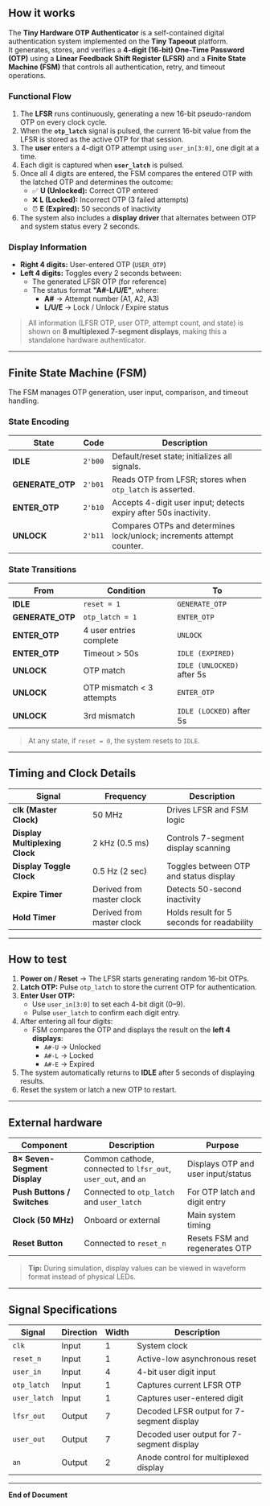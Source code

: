 <!---
This file describes the Tiny Hardware OTP Authenticator project.
Please ensure all details are accurate before committing.
-->

## How it works

The **Tiny Hardware OTP Authenticator** is a self-contained digital authentication system implemented on the **Tiny Tapeout** platform.  
It generates, stores, and verifies a **4-digit (16-bit) One-Time Password (OTP)** using a **Linear Feedback Shift Register (LFSR)** and a **Finite State Machine (FSM)** that controls all authentication, retry, and timeout operations.

### Functional Flow

1. The **LFSR** runs continuously, generating a new 16-bit pseudo-random OTP on every clock cycle.
2. When the **`otp_latch`** signal is pulsed, the current 16-bit value from the LFSR is stored as the active OTP for that session.
3. The **user** enters a 4-digit OTP attempt using `user_in[3:0]`, one digit at a time.
4. Each digit is captured when **`user_latch`** is pulsed.
5. Once all 4 digits are entered, the FSM compares the entered OTP with the latched OTP and determines the outcome:
   - ✅ **U (Unlocked):** Correct OTP entered  
   - ❌ **L (Locked):** Incorrect OTP (3 failed attempts)  
   - ⏰ **E (Expired):** 50 seconds of inactivity
6. The system also includes a **display driver** that alternates between OTP and system status every 2 seconds.

### Display Information
- **Right 4 digits:** User-entered OTP (`USER_OTP`)
- **Left 4 digits:** Toggles every 2 seconds between:
  - The generated LFSR OTP (for reference)
  - The status format **"A#-L/U/E"**, where:
    - **A#** → Attempt number (A1, A2, A3)  
    - **L/U/E** → Lock / Unlock / Expire status

> All information (LFSR OTP, user OTP, attempt count, and state) is shown on **8 multiplexed 7-segment displays**, making this a standalone hardware authenticator.

---

## Finite State Machine (FSM)

The FSM manages OTP generation, user input, comparison, and timeout handling.

### State Encoding

| State | Code | Description |
|--------|------|-------------|
| **IDLE** | `2'b00` | Default/reset state; initializes all signals. |
| **GENERATE_OTP** | `2'b01` | Reads OTP from LFSR; stores when `otp_latch` is asserted. |
| **ENTER_OTP** | `2'b10` | Accepts 4-digit user input; detects expiry after 50s inactivity. |
| **UNLOCK** | `2'b11` | Compares OTPs and determines lock/unlock; increments attempt counter. |

### State Transitions

| From | Condition | To |
|------|------------|----|
| **IDLE** | `reset = 1` | `GENERATE_OTP` |
| **GENERATE_OTP** | `otp_latch = 1` | `ENTER_OTP` |
| **ENTER_OTP** | 4 user entries complete | `UNLOCK` |
| **ENTER_OTP** | Timeout > 50s | `IDLE (EXPIRED)` |
| **UNLOCK** | OTP match | `IDLE (UNLOCKED)` after 5s |
| **UNLOCK** | OTP mismatch < 3 attempts | `ENTER_OTP` |
| **UNLOCK** | 3rd mismatch | `IDLE (LOCKED)` after 5s |

> At any state, if `reset = 0`, the system resets to `IDLE`.

---

## Timing and Clock Details

| Signal | Frequency | Description |
|---------|------------|-------------|
| **clk (Master Clock)** | 50 MHz | Drives LFSR and FSM logic |
| **Display Multiplexing Clock** | 2 kHz (0.5 ms) | Controls 7-segment display scanning |
| **Display Toggle Clock** | 0.5 Hz (2 sec) | Toggles between OTP and status display |
| **Expire Timer** | Derived from master clock | Detects 50-second inactivity |
| **Hold Timer** | Derived from master clock | Holds result for 5 seconds for readability |

---

## How to test

1. **Power on / Reset** → The LFSR starts generating random 16-bit OTPs.  
2. **Latch OTP:** Pulse `otp_latch` to store the current OTP for authentication.  
3. **Enter User OTP:**
   - Use `user_in[3:0]` to set each 4-bit digit (0–9).
   - Pulse `user_latch` to confirm each digit entry.
4. After entering all four digits:
   - FSM compares the OTP and displays the result on the **left 4 displays**:
     - `A#-U` → Unlocked  
     - `A#-L` → Locked  
     - `A#-E` → Expired
5. The system automatically returns to **IDLE** after 5 seconds of displaying results.
6. Reset the system or latch a new OTP to restart.

---

## External hardware

| Component | Description | Purpose |
|------------|--------------|----------|
| **8× Seven-Segment Display** | Common cathode, connected to `lfsr_out`, `user_out`, and `an` | Displays OTP and user input/status |
| **Push Buttons / Switches** | Connected to `otp_latch` and `user_latch` | For OTP latch and digit entry |
| **Clock (50 MHz)** | Onboard or external | Main system timing |
| **Reset Button** | Connected to `reset_n` | Resets FSM and regenerates OTP |

> **Tip:** During simulation, display values can be viewed in waveform format instead of physical LEDs.

---

## Signal Specifications

| Signal | Direction | Width | Description |
|---------|------------|--------|-------------|
| `clk` | Input | 1 | System clock |
| `reset_n` | Input | 1 | Active-low asynchronous reset |
| `user_in` | Input | 4 | 4-bit user digit input |
| `otp_latch` | Input | 1 | Captures current LFSR OTP |
| `user_latch` | Input | 1 | Captures user-entered digit |
| `lfsr_out` | Output | 7 | Decoded LFSR output for 7-segment display |
| `user_out` | Output | 7 | Decoded user output for 7-segment display |
| `an` | Output | 2 | Anode control for multiplexed display |


---

**End of Document**
